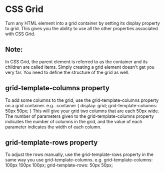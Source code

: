 # CSS Grid
Turn any HTML element into a grid container by setting its display property to grid. This gives you the ability to use all the other properties associated with CSS Grid.

## Note:
In CSS Grid, the parent element is referred to as the container and its children are called items. Simply creating a grid element doesn't get you very far. You need to define the structure of the grid as well.

## grid-template-columns property
To add some columns to the grid, use the grid-template-columns property on a grid container.
e.g.
.container {
  display: grid;
  grid-template-columns: 50px 50px;
}
This will give your grid two columns that are each 50px wide. The number of parameters given to the grid-template-columns property indicates the number of columns in the grid, and the value of each parameter indicates the width of each column.

## grid-template-rows property
To adjust the rows manually, use the grid-template-rows property in the same way you use grid-template-columns.
e.g.
grid-template-columns: 100px 100px 100px;
grid-template-rows: 50px 50px;
